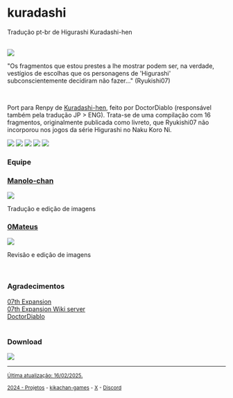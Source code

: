 # kuradashi
<p>Tradução pt-br de Higurashi Kuradashi-hen</p>
<br/>
<img src="https://kikachangames.github.io/kuradashi/img/00.png">
<br/>
<p>"Os fragmentos que estou prestes a lhe mostrar podem ser, na verdade, vestígios de escolhas que os personagens de 'Higurashi' subconscientemente decidiram não fazer..." (Ryukishi07)</p>
<br/>
<p>Port para Renpy de <a href="https://vndb.org/v53446" target="_blank">Kuradashi-hen</a>, feito por DoctorDiablo (responsável também pela tradução JP > ENG). Trata-se de uma compilação com 16 fragmentos, originalmente publicada como livreto, que Ryukishi07 não incorporou nos jogos da série Higurashi no Naku Koro Ni.</p>

<img src="https://kikachangames.github.io/kuradashi/img/01.png">
<img src="https://kikachangames.github.io/kuradashi/img/02.png">
<img src="https://kikachangames.github.io/kuradashi/img/03.png">
<img src="https://kikachangames.github.io/kuradashi/img/04.png">
<img src="https://kikachangames.github.io/kuradashi/img/05.png">
<br/>

<h3>Equipe</h3>

<h3><a href="https://github.com/kikachangames/" target="blank">Manolo-chan</a></h3>
<img src="https://kikachangames.github.io/higanbana-extra/img/manolo.png">
<p>Tradução e edição de imagens</p>

<h3><a href="https://github.com/0Mateus/" target="blank">0Mateus</a></h3>
<img src="https://kikachangames.github.io/higanbana-extra/img/0mateus.png">
<p> Revisão e edição de imagens</p>
<br/>

<h3>Agradecimentos</h3>
<a href="https://07th-expansion.net/" target="blank">07th Expansion</a><br/>
<a href="https://discord.gg/qxM4wWu" target="blank">07th Expansion Wiki server</a><br/>
<a href="https://07thtranslations.wordpress.com/)" target="blank">DoctorDiablo</a><br/>
<br/>

<h3>Download</h3>
<a href="https://github.com/kikachangames/kuradashi/releases/latest/download/Higurashi_Kuradashi-1.0-pc.zip"><img src="https://kikachangames.github.io/kuradashi/img/download_bt.png">
<br/>
<hr>
<p><small>Última atualização: 16/02/2025.</small></p>
<p><small>2024 - <a href="https://kikachangames.github.io/projetos/">Projetos</a> - <a href="https://kikachan-games.itch.io/" target="_blank">kikachan-games</a> - <a href="https://twitter.com/kikachangames/" target="_blank">X</a> - <a href="https://discord.gg/jsm8yKtu2E" target="_blank">Discord</a></small></p>

